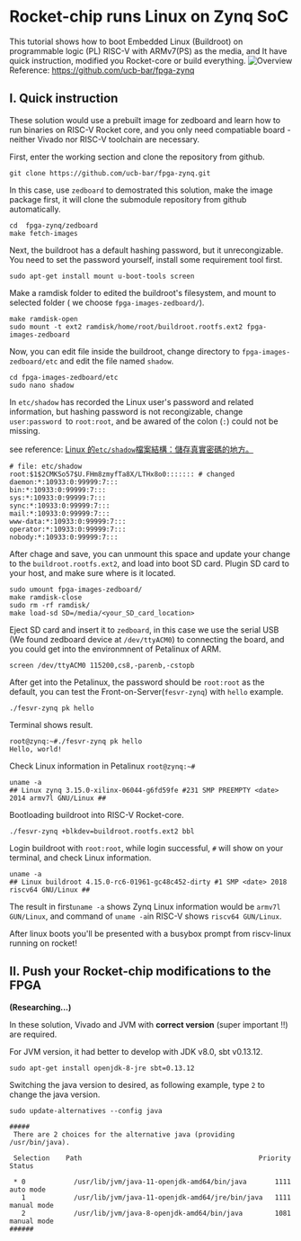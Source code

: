 # Rocket-chip runs Linux on Zynq SoC

This tutorial shows how to boot Embedded Linux (Buildroot) on programmable logic (PL) RISC-V with ARMv7(PS) as the media, and It have quick instruction, modified you Rocket-core or build everything.
![Overview](https://i.imgur.com/AsqELUc.png)
Reference: https://github.com/ucb-bar/fpga-zynq

## I. Quick instruction
These solution would use a prebuilt image for zedboard and learn how to run binaries on RISC-V Rocket core, and you only need compatiable board - neither Vivado nor RISC-V toolchain are necessary.

First, enter the working section and clone the repository from github.
```
git clone https://github.com/ucb-bar/fpga-zynq.git
```
In this case, use `zedboard` to demostrated this solution, make the image package first, it will clone the submodule repository from github automatically.

```
cd  fpga-zynq/zedboard
make fetch-images
```

Next, the buildroot has a default hashing password, but it unrecongizable. You need to set the password yourself, install some requirement tool first.
```
sudo apt-get install mount u-boot-tools screen
```
Make a ramdisk folder to edited the buildroot's filesystem, and mount to selected folder ( we choose `fpga-images-zedboard/`).
```
make ramdisk-open
sudo mount -t ext2 ramdisk/home/root/buildroot.rootfs.ext2 fpga-images-zedboard
```
Now, you can edit file inside the buildroot, change directory to `fpga-images-zedboard/etc` and edit the file named `shadow`.
```
cd fpga-images-zedboard/etc
sudo nano shadow
```
In `etc/shadow` has recorded the Linux user's password and related information, but hashing password is not recongizable, change `user:password `to `root:root`, and be awared of the colon (`:`) could not be missing.

see reference: [Linux 的`etc/shadow`檔案結構：儲存真實密碼的地方。](https://blog.gtwang.org/linux/linux-etc-shadow-file-format/)
```
# file: etc/shadow
root:$1$2CMKSo57$U.FHm8zmyfTa8X/LTHx8o0::::::: # changed
daemon:*:10933:0:99999:7:::
bin:*:10933:0:99999:7:::
sys:*:10933:0:99999:7:::
sync:*:10933:0:99999:7:::
mail:*:10933:0:99999:7:::
www-data:*:10933:0:99999:7:::
operator:*:10933:0:99999:7:::
nobody:*:10933:0:99999:7:::
```
After chage and save, you can unmount this space and update your change to the `buildroot.rootfs.ext2`, and load into boot SD card. Plugin SD card to your host, and make sure where is it located.
```
sudo umount fpga-images-zedboard/
make ramdisk-close
sudo rm -rf ramdisk/
make load-sd SD=/media/<your_SD_card_location>
```
Eject SD card and insert it to `zedboard`, in this case we use the serial USB (We found zedboard device at `/dev/ttyACM0`) to connecting the board, and you could get into the environmnent of Petalinux of ARM.
```
screen /dev/ttyACM0 115200,cs8,-parenb,-cstopb
```
After get into the Petalinux, the password should be `root:root` as the default, you can test the Front-on-Server(`fesvr-zynq`) with `hello` example.
```
./fesvr-zynq pk hello
```
Terminal shows result.
```
root@zynq:~#./fesvr-zynq pk hello
Hello, world! 
```
Check Linux information in Petalinux `root@zynq:~#`
```
uname -a
## Linux zynq 3.15.0-xilinx-06044-g6fd59fe #231 SMP PREEMPTY <date> 2014 armv7l GNU/Linux ##
```
Bootloading buildroot into RISC-V Rocket-core.
```
./fesvr-zynq +blkdev=buildroot.rootfs.ext2 bbl
```
Login buildroot with `root:root`, while login successful, `#` will show on your terminal, and check Linux information.
```
uname -a
## Linux buildroot 4.15.0-rc6-01961-gc48c452-dirty #1 SMP <date> 2018 riscv64 GNU/Linux ##
```
The result in first`uname -a` shows Zynq Linux information would be `armv7l GUN/Linux`, and command of `uname -a`in RISC-V shows `riscv64 GUN/Linux`.

After linux boots you'll be presented with a busybox prompt from riscv-linux running on rocket!

## II. Push your Rocket-chip modifications to the FPGA
**(Researching...)**

In these solution, Vivado and JVM with **correct version** (super important !!) are required.

For JVM version, it had better to develop with JDK v8.0, sbt v0.13.12.
```
sudo apt-get install openjdk-8-jre sbt=0.13.12
```
Switching the java version to desired, as following example, type `2` to change the java version.
```
sudo update-alternatives --config java

#####
 There are 2 choices for the alternative java (providing /usr/bin/java).

 Selection    Path                                            Priority   Status

 * 0            /usr/lib/jvm/java-11-openjdk-amd64/bin/java       1111      auto mode
   1            /usr/lib/jvm/java-11-openjdk-amd64/jre/bin/java   1111      manual mode
   2            /usr/lib/jvm/java-8-openjdk-amd64/bin/java        1081      manual mode
######
```
